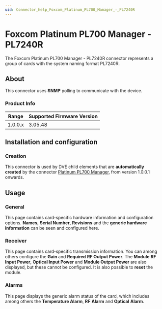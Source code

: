 ```yaml
---
uid: Connector_help_Foxcom_Platinum_PL700_Manager_-_PL7240R
---
```


# Foxcom Platinum PL700 Manager - PL7240R

The Foxcom Platinum PL700 Manager - PL7240R connector represents a group of cards with the system naming format PL7240R.

## About

This connector uses **SNMP** polling to communicate with the device.

### Product Info

| Range | Supported Firmware Version |
|------------------|-----------------------------|
| 1.0.0.x          | 3.05.48                     |

## Installation and configuration

### Creation

This connector is used by DVE child elements that are **automatically created** by the connector [Platinum PL700 Manager](xref:Connector_help_Foxcom_Platinum_PL700_Manager), from version 1.0.0.1 onwards.

## Usage

### General

This page contains card-specific hardware information and configuration options. **Names**, **Serial Number**, **Revisions** and the **generic hardware information** can be seen and configured here.

### Receiver

This page contains card-specific transmission information. You can among others configure the **Gain** and **Required** **RF Output Power**. The **Module** **RF Input Power**, **Optical Input Power** and **Module Output Power** are also displayed, but these cannot be configured. It is also possible to **reset** the module.

### Alarms

This page displays the generic alarm status of the card, which includes among others the **Temperature Alarm**, **RF** **Alarm** and **Optical** **Alarm**.
